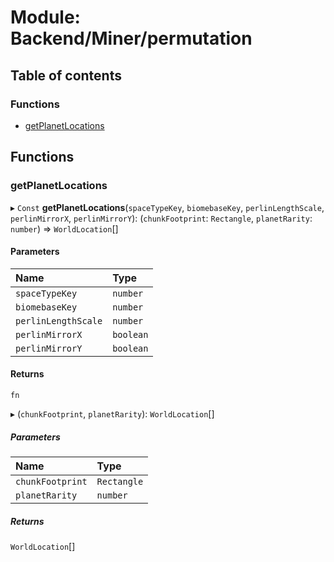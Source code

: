 # Module: Backend/Miner/permutation

## Table of contents

### Functions

- [getPlanetLocations](Backend_Miner_permutation.md#getplanetlocations)

## Functions

### getPlanetLocations

▸ `Const` **getPlanetLocations**(`spaceTypeKey`, `biomebaseKey`, `perlinLengthScale`, `perlinMirrorX`, `perlinMirrorY`): (`chunkFootprint`: `Rectangle`, `planetRarity`: `number`) => `WorldLocation`[]

#### Parameters

| Name                | Type      |
| :------------------ | :-------- |
| `spaceTypeKey`      | `number`  |
| `biomebaseKey`      | `number`  |
| `perlinLengthScale` | `number`  |
| `perlinMirrorX`     | `boolean` |
| `perlinMirrorY`     | `boolean` |

#### Returns

`fn`

▸ (`chunkFootprint`, `planetRarity`): `WorldLocation`[]

##### Parameters

| Name             | Type        |
| :--------------- | :---------- |
| `chunkFootprint` | `Rectangle` |
| `planetRarity`   | `number`    |

##### Returns

`WorldLocation`[]
